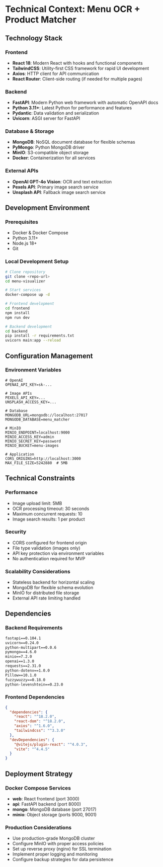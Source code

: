 # Technical Context: Menu OCR + Product Matcher

## Technology Stack

### Frontend
- **React 18**: Modern React with hooks and functional components
- **TailwindCSS**: Utility-first CSS framework for rapid UI development
- **Axios**: HTTP client for API communication
- **React Router**: Client-side routing (if needed for multiple pages)

### Backend
- **FastAPI**: Modern Python web framework with automatic OpenAPI docs
- **Python 3.11+**: Latest Python for performance and features
- **Pydantic**: Data validation and serialization
- **Uvicorn**: ASGI server for FastAPI

### Database & Storage
- **MongoDB**: NoSQL document database for flexible schemas
- **PyMongo**: Python MongoDB driver
- **MinIO**: S3-compatible object storage
- **Docker**: Containerization for all services

### External APIs
- **OpenAI GPT-4o Vision**: OCR and text extraction
- **Pexels API**: Primary image search service
- **Unsplash API**: Fallback image search service

## Development Environment

### Prerequisites
- Docker & Docker Compose
- Python 3.11+
- Node.js 18+
- Git

### Local Development Setup
```bash
# Clone repository
git clone <repo-url>
cd menu-visualizer

# Start services
docker-compose up -d

# Frontend development
cd frontend
npm install
npm run dev

# Backend development
cd backend
pip install -r requirements.txt
uvicorn main:app --reload
```

## Configuration Management

### Environment Variables
```env
# OpenAI
OPENAI_API_KEY=sk-...

# Image APIs
PEXELS_API_KEY=...
UNSPLASH_ACCESS_KEY=...

# Database
MONGODB_URL=mongodb://localhost:27017
MONGODB_DATABASE=menu_matcher

# MinIO
MINIO_ENDPOINT=localhost:9000
MINIO_ACCESS_KEY=admin
MINIO_SECRET_KEY=password
MINIO_BUCKET=menu-images

# Application
CORS_ORIGINS=http://localhost:3000
MAX_FILE_SIZE=5242880  # 5MB
```

## Technical Constraints

### Performance
- Image upload limit: 5MB
- OCR processing timeout: 30 seconds
- Maximum concurrent requests: 10
- Image search results: 1 per product

### Security
- CORS configured for frontend origin
- File type validation (images only)
- API key protection via environment variables
- No authentication required for MVP

### Scalability Considerations
- Stateless backend for horizontal scaling
- MongoDB for flexible schema evolution
- MinIO for distributed file storage
- External API rate limiting handled

## Dependencies

### Backend Requirements
```txt
fastapi==0.104.1
uvicorn==0.24.0
python-multipart==0.0.6
pymongo==4.6.0
minio==7.2.0
openai==1.3.0
requests==2.31.0
python-dotenv==1.0.0
Pillow==10.1.0
fuzzywuzzy==0.18.0
python-levenshtein==0.23.0
```

### Frontend Dependencies
```json
{
  "dependencies": {
    "react": "^18.2.0",
    "react-dom": "^18.2.0",
    "axios": "^1.6.0",
    "tailwindcss": "^3.3.0"
  },
  "devDependencies": {
    "@vitejs/plugin-react": "^4.0.3",
    "vite": "^4.4.5"
  }
}
```

## Deployment Strategy

### Docker Compose Services
- **web**: React frontend (port 3000)
- **api**: FastAPI backend (port 8000)
- **mongo**: MongoDB database (port 27017)
- **minio**: Object storage (ports 9000, 9001)

### Production Considerations
- Use production-grade MongoDB cluster
- Configure MinIO with proper access policies
- Set up reverse proxy (nginx) for SSL termination
- Implement proper logging and monitoring
- Configure backup strategies for data persistence 